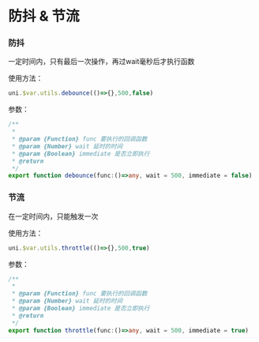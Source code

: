 # 防抖 & 节流

### 防抖

一定时间内，只有最后一次操作，再过wait毫秒后才执行函数

使用方法：

```js
uni.$var.utils.debounce(()=>{},500,false)
```

参数：

```typescript
/**
 *
 * @param {Function} func 要执行的回调函数
 * @param {Number} wait 延时的时间
 * @param {Boolean} immediate 是否立即执行
 * @return 
 */
export function debounce(func:()=>any, wait = 500, immediate = false)
```



### 节流

在一定时间内，只能触发一次

使用方法：

```js
uni.$var.utils.throttle(()=>{},500,true)
```

参数：

```typescript
/**
 *
 * @param {Function} func 要执行的回调函数
 * @param {Number} wait 延时的时间
 * @param {Boolean} immediate 是否立即执行
 * @return 
 */
export function throttle(func:()=>any, wait = 500, immediate = true)
```

